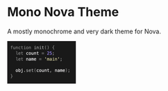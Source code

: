 # Mono Nova Theme

A mostly monochrome and very dark theme for Nova.

<img src="extension.png" width="158" height="98" />